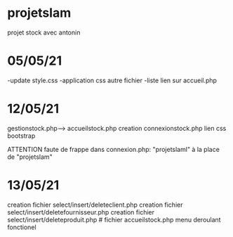 # projetslam
 projet stock avec antonin
# 05/05/21
-update style.css
-application css autre fichier
-liste lien sur accueil.php

# 12/05/21
gestionstock.php--> accueilstock.php
creation connexionstock.php
lien css bootstrap

ATTENTION faute de frappe dans connexion.php:
"projetslaml" à la place de "projetslam"

# 13/05/21
creation fichier select/insert/deleteclient.php
creation  fichier select/insert/deletefournisseur.php
creation  fichier select/insert/deleteproduit.php
    # fichier accueilstock.php menu deroulant fonctionel

